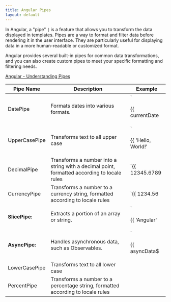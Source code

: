 ```yaml
---
title: Angular Pipes
layout: default
---
```


In Angular, a "pipe" `|` is a feature that allows you to transform the data displayed in templates. Pipes are a way to format and filter data before rendering it in the user interface. They are particularly useful for displaying data in a more human-readable or customized format.

Angular provides several built-in pipes for common data transformations, and you can also create custom pipes to meet your specific formatting and filtering needs.


[Angular - Understanding Pipes](https://angular.io/guide/pipes-overview)

| Pipe Name | Description | Example |
| --- | --- | - |
| DatePipe  | Formats dates into various formats. | `<p>{{ currentDate | date:'short' }}</p>` |
| UpperCasePipe | Transforms text to all upper case | `<p>{{ 'Hello, World!' | uppercase }}</p>`|
| DecimalPipe | Transforms a number into a string with a decimal point, formatted according to locale rules | `{{ 12345.6789 | number\:'1.2-2' }}`|
| CurrencyPipe | Transforms a number to a currency string, formatted according to locale rules | `{{ 1234.56 | currency:'USD'\:'symbol'\:'1.2-2' }}` |
| **SlicePipe:**    | Extracts a portion of an array or string. | `<p>{{ 'Angular' | slice\:0\:3 }}</p>` |
| **AsyncPipe:**    | Handles asynchronous data, such as Observables.  | `<p>{{ asyncData$ | async }}</p>`|
| LowerCasePipe | Transforms text to all lower case |
| PercentPipe | Transforms a number to a percentage string, formatted according to locale rules |